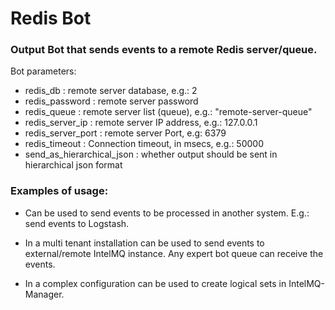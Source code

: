 # Redis Bot

### Output Bot that sends events to a remote Redis server/queue.

Bot parameters: 
* redis_db          : remote server database, e.g.: 2
* redis_password    : remote server password
* redis_queue       : remote server list (queue), e.g.: "remote-server-queue"
* redis_server_ip   : remote server IP address, e.g.: 127.0.0.1
* redis_server_port : remote server Port, e.g: 6379
* redis_timeout     : Connection timeout, in msecs, e.g.: 50000
* send_as_hierarchical_json : whether output should be sent in hierarchical json format


### Examples of usage:

* Can be used to send events to be processed in another system. E.g.: send events to Logstash.

* In a multi tenant installation can be used to send events to external/remote IntelMQ instance. Any expert bot queue can receive the events.

* In a complex configuration can be used to create logical sets in IntelMQ-Manager. 
